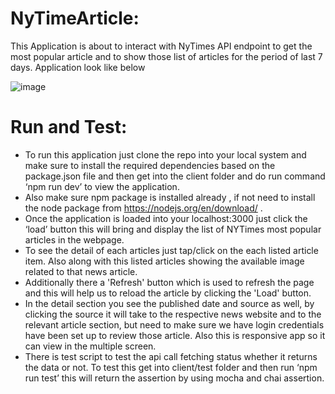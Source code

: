 # NyTimeArticle:

This Application is about to interact with NyTimes API endpoint to get the most popular article and to show those list of articles for the period of last 7 days.
Application look like below

![image](https://user-images.githubusercontent.com/77061534/161213141-e861a269-2615-49c3-a48f-5a9720001145.png)

 
# Run and Test:
* To run this application just clone the repo into your local system and make sure to install the required dependencies based on the package.json file and then get into the client folder and do run command ‘npm run dev’ to view the application. 
* Also make sure npm package is installed already , if not need to install the node package from https://nodejs.org/en/download/ .
* Once the application is loaded into your localhost:3000 just click the ‘load’ button this will bring and display the list of NYTimes most popular articles in the   webpage. 
* To see the detail of each articles just tap/click on the each listed article item. Also along with this listed articles showing the available image related to that news article.
* Additionally there a 'Refresh' button which is used to refresh the page and this will help us to reload the article by clicking the 'Load' button.
* In the detail section you see the published date and source as well, by clicking the source it will take to the respective news website and to the relevant article section, but need to make sure we have login credentials have been set up to review those article. Also this is responsive app so it can view in the multiple screen.
* There is test script to test the api call fetching status whether it returns the data or not. To test this get into client/test folder and then run ‘npm run test’ this will return the assertion by using mocha and chai assertion. 

